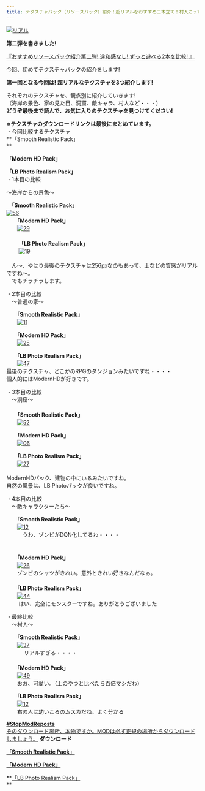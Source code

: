 ```yaml
---
title: テクスチャパック（リソースパック）紹介！超リアルなおすすめ三本立て！村人こっち見んな
---
```


[![リアル](https://cdn-ak.f.st-hatena.com/images/fotolife/s/sasigume/20210208/20210208131543.jpg)](#1/f/1f278431.jpg "リアル")

**第二弾を書きました!**

[『おすすめリソースパック紹介第二弾! 違和感なし! ずっと遊べる2本を比較! 』](/38461739/) 

今回、初めてテクスチャパックの紹介をします!

**第一回となる今回は! 超リアルなテクスチャを3つ紹介します!**

それぞれのテクスチャを、観点別に紹介していきます!  
（海岸の景色、家の見た目、洞窟、敵キャラ、村人など・・・）  
**どうぞ最後まで読んで、お気に入りのテクスチャを見つけてください!** 

**※テクスチャのダウンロードリンクは最後にまとめています。**   
・今回比較するテクスチャ  
**「Smooth Realistic Pack」  
**

**「Modern HD Pack」**

**「LB Photo Realism Pack」**  
・1本目の比較

 ～海岸からの景色～

　**「Smooth Realistic Pack」**  
 [![56](https://cdn-ak.f.st-hatena.com/images/fotolife/s/sasigume/20210208/20210208144035.png)](#7/4/740438d0.png "56") 　　  
　　**「Modern HD Pack」**  
　　[![29](https://cdn-ak.f.st-hatena.com/images/fotolife/s/sasigume/20210208/20210208151224.png)  
](#9/2/92a806e0.png "29")　  
　　 **「LB Photo Realism Pack」**  
　　 [![19](https://cdn-ak.f.st-hatena.com/images/fotolife/s/sasigume/20210208/20210208124921.png)  
](#0/5/054ed54d.png "19")  
　ん～、やはり最後のテクスチャは256pxなのもあって、土などの質感がリアルですね～。  
　でもチラチラします。

・2本目の比較   
　～普通の家～

　　**「Smooth Realistic Pack」**  
　　[![11](https://cdn-ak.f.st-hatena.com/images/fotolife/s/sasigume/20210208/20210208165022.png)](#e/7/e7f721b6.png "11")

　　**「Modern HD Pack」**  
　　[![25](https://cdn-ak.f.st-hatena.com/images/fotolife/s/sasigume/20210208/20210208180151.png)](#f/9/f90de057.png "25")

　　**「LB Photo Realism Pack」**  
　　[![47](https://cdn-ak.f.st-hatena.com/images/fotolife/s/sasigume/20210208/20210208143308.png)  
](#6/d/6db39697.png "47")最後のテクスチャ、どこかのRPGのダンジョンみたいですね・・・・  
個人的にはModernHDが好きです。 

・3本目の比較  
　～洞窟～  
　  
 　 **「Smooth Realistic Pack」**  
　　[![52](https://cdn-ak.f.st-hatena.com/images/fotolife/s/sasigume/20210208/20210208142719.png)](#6/9/696383b3.png "52")

　  **「Modern HD Pack」**  
　　[![06](https://cdn-ak.f.st-hatena.com/images/fotolife/s/sasigume/20210208/20210208180904.png)](#f/f/ff7f861e.png "06")

　  **「LB Photo Realism Pack」**  
　　[![27](https://cdn-ak.f.st-hatena.com/images/fotolife/s/sasigume/20210208/20210208140217.png)](#5/0/50fe7a3f.png "27")  
   
ModernHDパック、建物の中にいるみたいですね。  
自然の風景は、LB Photoパックが良いですね。

・4本目の比較   
　～敵キャラクターたち～

　　**「Smooth Realistic Pack」**  
　　[![12](https://cdn-ak.f.st-hatena.com/images/fotolife/s/sasigume/20210208/20210208161753.png)](#d/3/d3958705.png "12")  
　　　うわ、ゾンビがDQN化してるわ・・・・  
　　　　  
　  
　　**「Modern HD Pack」**  
　　[![26](https://cdn-ak.f.st-hatena.com/images/fotolife/s/sasigume/20210208/20210208143907.png)  
](#7/2/72d0aaa6.png "26")　　ゾンビのシャツがきれい。意外ときれい好きなんだなぁ。  
　　  
　　**「LB Photo Realism Pack」**   
　　[![44](https://cdn-ak.f.st-hatena.com/images/fotolife/s/sasigume/20210208/20210208151943.png)](#9/9/99b28d17.png "44")  
 　　はい、完全にモンスターですね。ありがとうございました

・最終比較  
　～村人～  
  
　　**「Smooth Realistic Pack」**  
　　[![37](https://cdn-ak.f.st-hatena.com/images/fotolife/s/sasigume/20210208/20210208180726.png)](#f/e/fe22a430.png "37")  
　 　　リアルすぎる・・・・  
　　  
　　**「Modern HD Pack」**  
　　[![49](https://cdn-ak.f.st-hatena.com/images/fotolife/s/sasigume/20210208/20210208141418.png)](#5/d/5d3e0932.png "49")  
　　おお、可愛い。（上のやつと比べたら百倍マシだわ）　　

　　**「LB Photo Realism Pack」**  
　　[![12](https://cdn-ak.f.st-hatena.com/images/fotolife/s/sasigume/20210208/20210208174845.png)  
](#e/d/ed48b4cd.png "12")　　右の人は幼いころのムスカだね、よく分かる

[**#StopModReposts**  
そのダウンロード場所、本物ですか。MODは必ず正規の場所からダウンロードしましょう。](https://www.napoan.com/stop-mod-reposts/) **ダウンロード**

 [**「Smooth Realistic Pack」**](http://www.planetminecraft.com/texture_pack/smooth-realistic---a-modern-hd-texture-pack-12w22a-updated/)

 [**「Modern HD Pack」**](http://www.planetminecraft.com/texture_pack/modern-hd-pack-64x-ctm-better-skies/) 

 **[「LB Photo Realism Pack」](http://www.planetminecraft.com/texture_pack/lb-photo-realism-pack-256x256/)  
**
